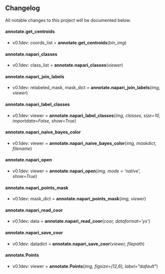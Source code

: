## Changelog

All notable changes to this project will be documented below.

#### annotate.get_centroids

* v0.1dev: coords_list = **annotate.get_centroids**(*bin_img*)

#### annotate.napari_classes

* v0.1dev: class_list = **annotate.napari_classes**(*viewer*)

#### annotate.napari_join_labels

* v0.1dev: relabeled_mask, mask_dict = **annotate.napari_join_labels**(*img, viewer*)

#### annotate.napari_label_classes

* v0.1dev: viewer = **annotate.napari_label_classes**(*img, classes, size=10, importdata=False, show=True*)

#### annotate.napari_naive_bayes_color

* v0.1dev: viewer = **annotate.napari_naive_bayes_color**(*img, maskdict, filename*)

#### annotate.napari_open

* v0.1dev: viewer = **annotate.napari_open**(*img, mode = 'native', show=True*)

#### annotate.napari_points_mask

* v0.1dev: mask_dict = **annotate.napari_points_mask**(*img, viewer*)

#### annotate.napari_read_coor

* v0.1dev: data = **annotate.napari_read_coor**(*coor, dataformat='yx'*)

#### annotate.napari_save_coor

* v0.1dev: datadict = **annotate.napari_save_coor**(*viewer, filepath*)

#### annotate.Points

* v0.1dev: viewer = **annotate.Points**(*img, figsize=(12,6), label="dafault"*)
